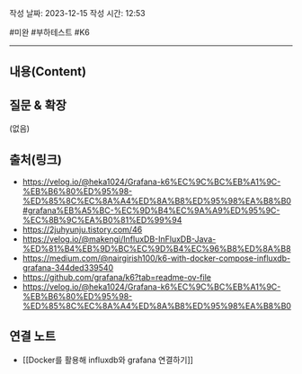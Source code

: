 작성 날짜: 2023-12-15
작성 시간: 12:53

#미완 #부하테스트 #K6 

----
## 내용(Content)


## 질문 & 확장

(없음)

## 출처(링크)
- https://velog.io/@heka1024/Grafana-k6%EC%9C%BC%EB%A1%9C-%EB%B6%80%ED%95%98-%ED%85%8C%EC%8A%A4%ED%8A%B8%ED%95%98%EA%B8%B0#grafana%EB%A5%BC-%EC%9D%B4%EC%9A%A9%ED%95%9C-%EC%8B%9C%EA%B0%81%ED%99%94
- https://2juhyunju.tistory.com/46
- https://velog.io/@makengi/InfluxDB-InFluxDB-Java-%ED%81%B4%EB%9D%BC%EC%9D%B4%EC%96%B8%ED%8A%B8
- https://medium.com/@nairgirish100/k6-with-docker-compose-influxdb-grafana-344ded339540
- https://github.com/grafana/k6?tab=readme-ov-file
- https://velog.io/@heka1024/Grafana-k6%EC%9C%BC%EB%A1%9C-%EB%B6%80%ED%95%98-%ED%85%8C%EC%8A%A4%ED%8A%B8%ED%95%98%EA%B8%B0
## 연결 노트
- [[Docker를 활용해 influxdb와 grafana 연결하기]]









